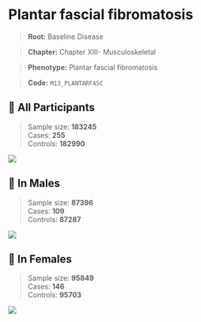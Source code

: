 # Plantar fascial fibromatosis

> **Root:** Baseline Disease  

> **Chapter:** Chapter XIII- Musculoskeletal  

> **Phenotype:** Plantar fascial fibromatosis  

> **Code:** `M13_PLANTARFASC`

## 🧪 All Participants  
> Sample size: **183245**  
> Cases: **255**  
> Controls: **182990**
<img src="/Disease/Figures/ALL/Incidence/M13_PLANTARFASC.png"/>
<CsvTable src="/public/Disease/Data/ALL/Incidence/COX_M13_PLANTARFASC.csv" label="🔍 View full results" />

## 👨 In Males  
> Sample size: **87396**  
> Cases: **109**  
> Controls: **87287**
<img src="/Disease/Figures/Male/Incidence/M13_PLANTARFASC.png"/>
<CsvTable src="/public/Disease/Data/Male/Incidence/COX_M13_PLANTARFASC.csv" label="🔍 View full results" />

## 👩 In Females  
> Sample size: **95849**  
> Cases: **146**  
> Controls: **95703**
<img src="/Disease/Figures/Female/Incidence/M13_PLANTARFASC.png"/>
<CsvTable src="/public/Disease/Data/Female/Incidence/COX_M13_PLANTARFASC.csv" label="🔍 View full results" />
